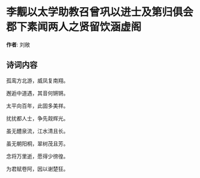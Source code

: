 # 李觏以太学助教召曾巩以进士及第归俱会郡下素闻两人之贤留饮涵虚阁

**作者**: 刘敞

## 诗词内容

孤鸾方北游，威凤复南翔。

邂逅中道遇，其音何锵锵。

太平向百年，此固多美祥。

扰扰都人士，争先觌辉光。

虽无醴泉流，江水清且长。

虽无朝阳桐，翠树茂且芳。

念将万里逝，愿得少徬徨。

为君赋卷阿，因以谢楚狂。

